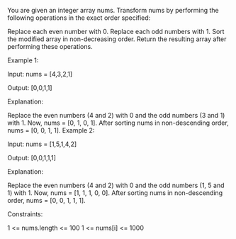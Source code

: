 You are given an integer array nums. Transform nums by performing the following operations in the exact order specified:

Replace each even number with 0.
Replace each odd numbers with 1.
Sort the modified array in non-decreasing order.
Return the resulting array after performing these operations.

 

Example 1:

Input: nums = [4,3,2,1]

Output: [0,0,1,1]

Explanation:

Replace the even numbers (4 and 2) with 0 and the odd numbers (3 and 1) with 1. Now, nums = [0, 1, 0, 1].
After sorting nums in non-descending order, nums = [0, 0, 1, 1].
Example 2:

Input: nums = [1,5,1,4,2]

Output: [0,0,1,1,1]

Explanation:

Replace the even numbers (4 and 2) with 0 and the odd numbers (1, 5 and 1) with 1. Now, nums = [1, 1, 1, 0, 0].
After sorting nums in non-descending order, nums = [0, 0, 1, 1, 1].
 

Constraints:

1 <= nums.length <= 100
1 <= nums[i] <= 1000